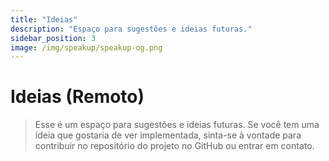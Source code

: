 ```yaml
---
title: "Ideias"
description: "Espaço para sugestões e ideias futuras."
sidebar_position: 3
image: /img/speakup/speakup-og.png
---
```


# Ideias (Remoto)

> Esse é um espaço para sugestões e ideias futuras. Se você tem uma ideia que gostaria de ver implementada, sinta-se à vontade para contribuir no repositório do projeto no GitHub ou entrar em contato.
